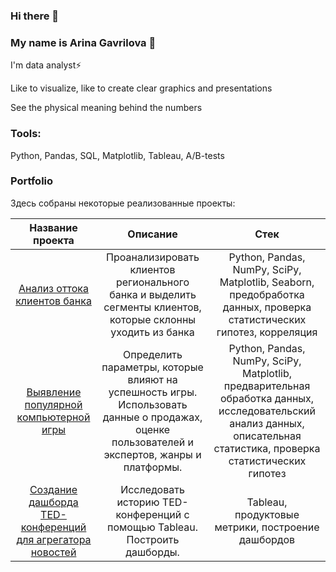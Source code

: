 ### Hi there 👋
### My name is Arina Gavrilova :raising_hand: 
I'm data analyst⚡

Like to visualize, like to create clear graphics and presentations

See the physical meaning behind the numbers

### Tools:

Python, Pandas, SQL, Matplotlib, Tableau, A/B-tests

<!--
**Arinich/Arinich** is a ✨ _special_ ✨ repository because its `README.md` (this file) appears on your GitHub profile.

Here are some ideas to get you started:

- 🔭 I’m currently working on ...
- 🌱 I’m currently learning ...
- 👯 I’m looking to collaborate on ...
- 🤔 I’m looking for help with ...
- 💬 Ask me about ...
- 📫 How to reach me: ...
- 😄 Pronouns: ...
- ⚡ Fun fact: ...
-->
### Portfolio
Здесь собраны некоторые реализованные проекты:

| Название проекта  | Описание        | Стек          |
|:-----------------: |:---------------:| :-------------:|
| [Анализ оттока клиентов банка](https://github.com/Arinich/Portfolio/tree/main/Churn%20analysis.%20Bank%20clients)|Проанализировать клиентов регионального банка и выделить сегменты клиентов, которые склонны уходить из банка| Python, Pandas, NumPy, SciPy, Matplotlib, Seaborn, предобработка данных, проверка статистических гипотез, корреляция|
 [Выявление популярной компьютерной игры](https://github.com/Arinich/Portfolio/tree/main/Game%20success)|Определить параметры, которые влияют на успешность игры. Использовать данные о продажах, оценке пользователей и экспертов, жанры и платформы.|Python, Pandas, NumPy, SciPy, Matplotlib, предварительная обработка данных, исследовательский анализ данных, описательная статистика, проверка статистических гипотез|
| [Создание дашборда TED-конференций для агрегатора новостей](https://github.com/Arinich/Portfolio/tree/main/TED-conference%20(Tableau))| Исследовать историю TED-конференций с помощью Tableau. Построить дашборды. | Tableau, продуктовые метрики, построение дашбордов|
